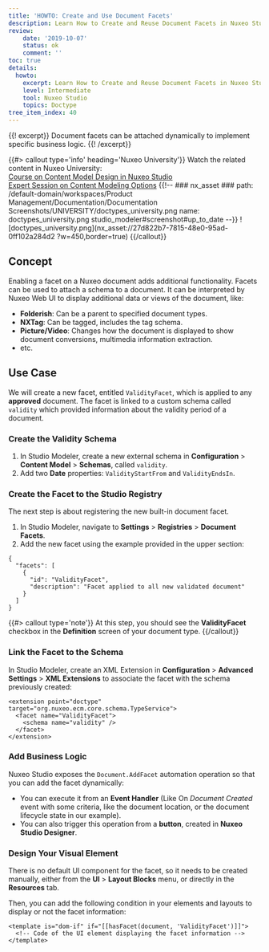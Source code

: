 ```yaml
---
title: 'HOWTO: Create and Use Document Facets'
description: Learn How to Create and Reuse Document Facets in Nuxeo Studio
review:
    date: '2019-10-07'
    status: ok
    comment: ''
toc: true
details:
  howto:
    excerpt: Learn How to Create and Reuse Document Facets in Nuxeo Studio
    level: Intermediate
    tool: Nuxeo Studio
    topics: Doctype
tree_item_index: 40
---
```

{{! excerpt}}
Document facets can be attached dynamically to implement specific business logic.
{{! /excerpt}}

{{#> callout type='info' heading='Nuxeo University'}}
Watch the related content in Nuxeo University:</br>
[Course on Content Model Design in Nuxeo Studio](https://university.hyland.com/courses/e4024)</br>
[Expert Session on Content Modeling Options](https://university.hyland.com/courses/e4025)
{{!--     ### nx_asset ###
    path: /default-domain/workspaces/Product Management/Documentation/Documentation Screenshots/UNIVERSITY/doctypes_university.png
    name: doctypes_university.png
    studio_modeler#screenshot#up_to_date
--}}
![doctypes_university.png](nx_asset://27d822b7-7815-48e0-95ad-0ff102a284d2 ?w=450,border=true)
{{/callout}}

## Concept

Enabling a facet on a Nuxeo document adds additional functionality. Facets can be used to attach a schema to a document. It can be interpreted by Nuxeo Web UI to display additional data or views of the document, like:

- **Folderish**: Can be a parent to specified document types.
- **NXTag**: Can be tagged, includes the tag schema.
- **Picture/Video**: Changes how the document is displayed to show document conversions, multimedia information extraction.
- etc.

## Use Case

We will create a new facet, entitled `ValidityFacet`, which is applied to any **approved** document. The facet is linked to a custom schema called `validity` which provided information about the validity period of a document.

### Create the Validity Schema

1. In Studio Modeler, create a new external schema in **Configuration** > **Content Model** > **Schemas**, called `validity`.
1. Add two **Date** properties: `ValidityStartFrom` and `ValidityEndsIn`.

### Create the Facet to the Studio Registry

The next step is about registering the new built-in document facet.

1. In Studio Modeler, navigate to **Settings** > **Registries** > **Document Facets**.
1. Add the new facet using the example provided in the upper section:

```
{
  "facets": [
    {
      "id": "ValidityFacet",
      "description": "Facet applied to all new validated document"
    }
  ]
}
```

{{#> callout type='note'}}
At this step, you should see the **ValidityFacet** checkbox in the **Definition** screen of your document type.
{{/callout}}

### Link the Facet to the Schema

In Studio Modeler, create an XML Extension in **Configuration** > **Advanced Settings** > **XML Extensions** to associate the facet with the schema previously created:

```
<extension point="doctype" target="org.nuxeo.ecm.core.schema.TypeService">
  <facet name="ValidityFacet">
    <schema name="validity" />
  </facet>
</extension>
```

### Add Business Logic

Nuxeo Studio exposes the `Document.AddFacet` automation operation so that you can add the facet dynamically:
- You can execute it from an **Event Handler** (Like On _Document Created_ event with some criteria, like the document location, or the document lifecycle state in our example).
- You can also trigger this operation from a **button**, created in **Nuxeo Studio Designer**.

### Design Your Visual Element

There is no default UI component for the facet, so it needs to be created manually, either from the **UI** > **Layout Blocks** menu, or directly in the **Resources** tab.

Then, you can add the following condition in your elements and layouts to display or not the facet information:

```
<template is="dom-if" if="[[hasFacet(document, 'ValidityFacet')]]">
  <!-- Code of the UI element displaying the facet information -->
</template>
```
